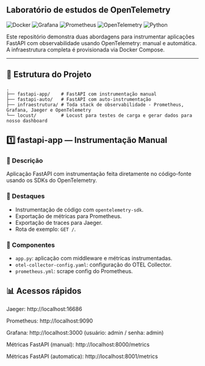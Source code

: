 ## Laboratório de estudos de OpenTelemetry

![Docker](https://img.shields.io/badge/docker-%230db7ed.svg?style=for-the-badge&logo=docker&logoColor=white)
![Grafana](https://img.shields.io/badge/grafana-%23F46800.svg?style=for-the-badge&logo=grafana&logoColor=white)
![Prometheus](https://img.shields.io/badge/Prometheus-E6522C?style=for-the-badge&logo=Prometheus&logoColor=white)
![OpenTelemetry](https://img.shields.io/badge/OpenTelemetry-FFFFFF?&style=for-the-badge&logo=opentelemetry&logoColor=black)
![Python](https://img.shields.io/badge/python-3670A0?style=for-the-badge&logo=python&logoColor=ffdd54)

Este repositório demonstra duas abordagens para instrumentar aplicações FastAPI com observabilidade usando OpenTelemetry: manual e automática. A infraestrutura completa é provisionada via Docker Compose.

---

## 📁 Estrutura do Projeto
````
.
├── fastapi-app/    # FastAPI com instrumentação manual
├── fastapi-auto/   # FastAPI com auto-instrumentação
├── infraestrutura/ # Toda stack de observabilidade - Prometheus, Grafana, Jaeger e OpenTelemetry
└── locust/         # Locust para testes de carga e gerar dados para nosso dashboard
`````

## 1️⃣ fastapi-app — Instrumentação Manual

### 🔹 Descrição
Aplicação FastAPI com instrumentação feita diretamente no código-fonte usando os SDKs do OpenTelemetry.

### 🔹 Destaques
- Instrumentação de código com `opentelemetry-sdk`.
- Exportação de métricas para Prometheus.
- Exportação de traces para Jaeger.
- Rota de exemplo: `GET /`.

### 🔹 Componentes
- `app.py`: aplicação com middleware e métricas instrumentadas.
- `otel-collector-config.yaml`: configuração do OTEL Collector.
- `prometheus.yml`: scrape config do Prometheus.




## 📊 Acessos rápidos
Jaeger: http://localhost:16686

Prometheus: http://localhost:9090

Grafana: http://localhost:3000 (usuário: admin / senha: admin)

Métricas FastAPI (manual): http://localhost:8000/metrics

Métricas FastAPI (automatica): http://localhost:8001/metrics